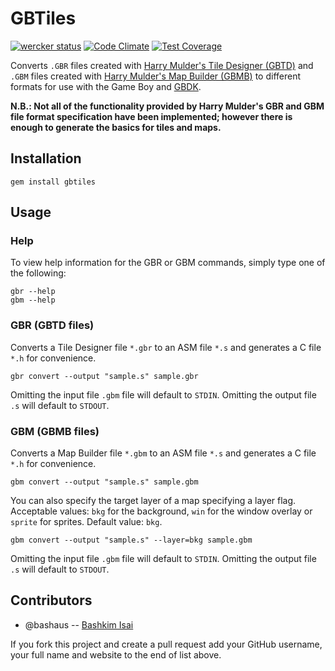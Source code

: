 # GBTiles

[![wercker status](https://app.wercker.com/status/c42dc696662599ce8eb787410c3b8780/s "wercker status")](https://app.wercker.com/project/bykey/c42dc696662599ce8eb787410c3b8780) [![Code Climate](https://codeclimate.com/github/bashaus/gbtiles/badges/gpa.svg)](https://codeclimate.com/github/bashaus/gbtiles) [![Test Coverage](https://codeclimate.com/github/bashaus/gbtiles/badges/coverage.svg)](https://codeclimate.com/github/bashaus/gbtiles/coverage)

Converts `.GBR` files created with 
[Harry Mulder's Tile Designer (GBTD)](http://www.devrs.com/gb/hmgd/gbtd.html)
and `.GBM` files created with 
[Harry Mulder's Map Builder (GBMB)](http://www.devrs.com/gb/hmgd/gbmb.html)
to different formats for use with the Game Boy and 
[GBDK](http://gbdk.sourceforge.net/).

**N.B.: Not all of the functionality provided by Harry Mulder's GBR and GBM 
file format specification have been implemented; however there is enough to 
generate the basics for tiles and maps.**

## Installation

    gem install gbtiles

## Usage

### Help

To view help information for the GBR or GBM commands, simply type one of the 
following:

    gbr --help
    gbm --help

### GBR (GBTD files)

Converts a Tile Designer file `*.gbr` to an ASM file `*.s` and generates 
a C file `*.h` for convenience.

    gbr convert --output "sample.s" sample.gbr

Omitting the input file `.gbm` file will default to `STDIN`. Omitting the
output file `.s` will default to `STDOUT`.

### GBM (GBMB files)

Converts a Map Builder file `*.gbm` to an ASM file `*.s` and generates 
a C file `*.h` for convenience.

    gbm convert --output "sample.s" sample.gbm

You can also specify the target layer of a map specifying a layer flag. 
Acceptable values: `bkg` for the background, `win` for the window overlay or 
`sprite` for sprites. Default value: `bkg`.

    gbm convert --output "sample.s" --layer=bkg sample.gbm

Omitting the input file `.gbm` file will default to `STDIN`. Omitting the
output file `.s` will default to `STDOUT`.

## Contributors

* @bashaus -- [Bashkim Isai](http://www.bashkim.com.au/)

If you fork this project and create a pull request add your GitHub username, your full name and website to the end of list above.
